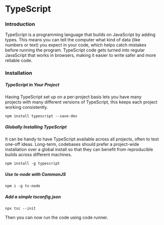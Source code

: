 # TypeScript

### Introduction

TypeScript is a programming language that builds on JavaScript by adding types. This means you can tell the computer what kind of data (like numbers or text) you expect in your code, which helps catch mistakes before running the program. TypeScript code gets turned into regular JavaScript that works in browsers, making it easier to write safer and more reliable code.

### Installation

##### TypeScript in Your Project
Having TypeScript set up on a per-project basis lets you have many projects with many different versions of TypeScript, this keeps each project working consistently.

`npm install typescript --save-dev`

##### Globally Installing TypeScript
It can be handy to have TypeScript available across all projects, often to test one-off ideas. Long-term, codebases should prefer a project-wide installation over a global install so that they can benefit from reproducible builds across different machines.

`npm install -g typescript`

##### Use ts-node with CommonJS

`npm i -g ts-node`

##### Add a simple tsconfig.json

`npx tsc --init`

Then you can now run the code using code runner.